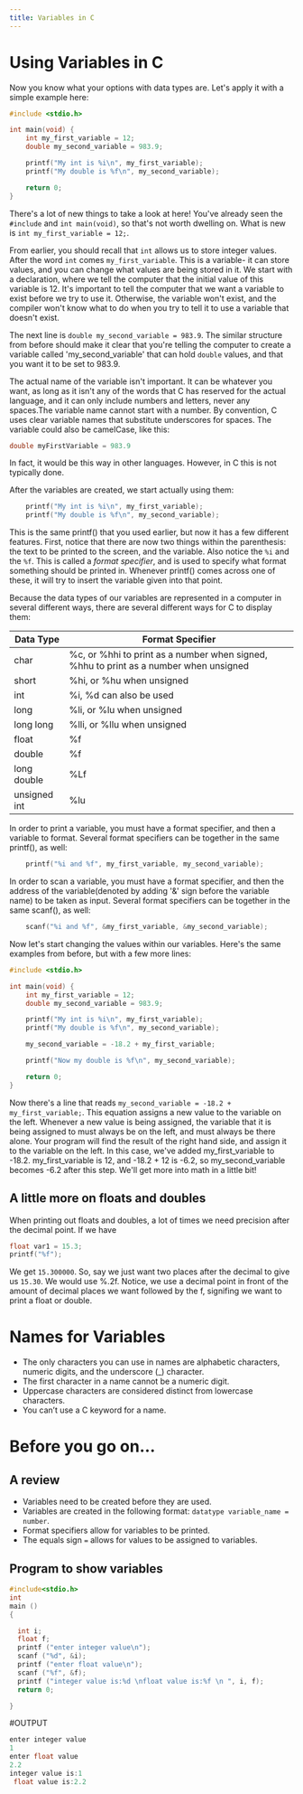 ```yaml
---
title: Variables in C
---
```

# Using Variables in C
Now you know what your options with data types are. Let's apply it with a simple example here:

```C
#include <stdio.h>

int main(void) {
    int my_first_variable = 12;
    double my_second_variable = 983.9;

    printf("My int is %i\n", my_first_variable);
    printf("My double is %f\n", my_second_variable);

    return 0;
}
```

There's a lot of new things to take a look at here! You've already seen the `#include` and `int main(void)`, so that's not worth dwelling on. What is new is `int my_first_variable = 12;`.

From earlier, you should recall that `int` allows us to store integer values. After the word `int` comes `my_first_variable`. This is a variable- it can store values, and you can change what values are being stored in it. We start with a declaration, where we tell the computer that the initial value of this variable is 12. It's important to tell the computer that we want a variable to exist before we try to use it. Otherwise, the variable won't exist, and the compiler won't know what to do when you try to tell it to use a variable that doesn't exist.

The next line is `double my_second_variable = 983.9`. The similar structure from before should make it clear that you're telling the computer to create a variable called 'my_second_variable' that can hold `double` values, and that you want it to be set to 983.9.

The actual name of the variable isn't important. It can be whatever you want, as long as it isn't any of the words that C has reserved for the actual language, and it can only include numbers and letters, never any spaces.The variable name cannot start with a number. By convention, C uses clear variable names that substitute underscores for spaces. The variable could also be camelCase, like this:
```C
double myFirstVariable = 983.9
```
In fact, it would be this way in other languages. However, in C this is not typically done.

After the variables are created, we start actually using them:
```C
    printf("My int is %i\n", my_first_variable);
    printf("My double is %f\n", my_second_variable);
```

This is the same printf() that you used earlier, but now it has a few different features. First, notice that there are now two things within the parenthesis: the text to be printed to the screen, and the variable. Also notice the `%i` and the `%f`. This is called a *format specifier*, and is used to specify what format something should be printed in. Whenever printf() comes across one of these, it will try to insert the variable given into that point.

Because the data types of our variables are represented in a computer in several different ways, there are several different ways for C to display them:

Data Type       | Format Specifier
----------------|------------------
char            | %c, or %hhi to print as a number when signed, %hhu to print as a number when unsigned
short           | %hi, or %hu when unsigned
int             | %i, %d can also be used
long            | %li, or %lu when unsigned
long long       | %lli, or %llu when unsigned
float           | %f
double          | %f
long double     | %Lf
unsigned int    | %lu

In order to print a variable, you must have a format specifier, and then a variable to format. Several format specifiers can be together in the same printf(), as well:
```C
    printf("%i and %f", my_first_variable, my_second_variable);
```
In order to scan a variable, you must have a format specifier, and then the address of the  variable(denoted by adding '&' sign before the variable name) to be taken as input. Several format specifiers can be together in the same scanf(), as well:
```C
    scanf("%i and %f", &my_first_variable, &my_second_variable);
```

Now let's start changing the values within our variables. Here's the same examples from before, but with a few more lines:
```C
#include <stdio.h>

int main(void) {
    int my_first_variable = 12;
    double my_second_variable = 983.9;

    printf("My int is %i\n", my_first_variable);
    printf("My double is %f\n", my_second_variable);

    my_second_variable = -18.2 + my_first_variable;

    printf("Now my double is %f\n", my_second_variable);

    return 0;
}
```

Now there's a line that reads `my_second_variable = -18.2 + my_first_variable;`. This equation assigns a new value to the variable on the left. Whenever a new value is being assigned, the variable that it is being assigned to must always be on the left, and must always be there alone. Your program will find the result of the right hand side, and assign it to the variable on the left. In this case, we've added my_first_variable to -18.2. my_first_variable is 12, and -18.2 + 12 is -6.2, so my_second_variable becomes -6.2 after this step. We'll get more into math in a little bit!

## A little more on floats and doubles
When printing out floats and doubles, a lot of times we need precision after the decimal point. If we have 
```C
float var1 = 15.3;
printf("%f");
```
We get `15.300000`. So, say we just want two places after the decimal to give us `15.30`. We would use %.2f. Notice, we use a decimal point in front of the amount of decimal places we want followed by the f, signifing we want to print a float or double. 

# Names for Variables
* The only characters you can use in names are alphabetic characters, numeric digits, and
  the underscore (_) character.
* The first character in a name cannot be a numeric digit.
* Uppercase characters are considered distinct from lowercase characters.
* You can’t use a C keyword for a name.

# Before you go on...
## A review
* Variables need to be created before they are used.
* Variables are created in the following format: `datatype variable_name = number`.
* Format specifiers allow for variables to be printed.
* The equals sign `=` allows for values to be assigned to variables.



## Program to show variables

```C
#include<stdio.h>
int
main ()
{

  int i;
  float f;
  printf ("enter integer value\n");
  scanf ("%d", &i);
  printf ("enter float value\n");
  scanf ("%f", &f);
  printf ("integer value is:%d \nfloat value is:%f \n ", i, f);
  return 0;

}

```

#OUTPUT
```C
enter integer value
1
enter float value
2.2
integer value is:1
 float value is:2.2 

```
